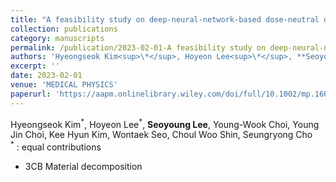 ```yaml
---
title: "A feasibility study on deep-neural-network-based dose-neutral dual-energy digital breast tomosynthesis"
collection: publications
category: manuscripts
permalink: /publication/2023-02-01-A feasibility study on deep-neural-network-based dose-neutral dual-energy digital breast tomosynthesis
authors: 'Hyeongseok Kim<sup>\*</sup>, Hoyeon Lee<sup>\*</sup>, **Seoyoung Lee**, Young-Wook Choi, Young Jin Choi, Kee Hyun Kim, Wontaek Seo, Choul Woo Shin, Seungryong Cho'
excerpt: ''
date: 2023-02-01
venue: 'MEDICAL PHYSICS'
paperurl: 'https://aapm.onlinelibrary.wiley.com/doi/full/10.1002/mp.16071'
---
```


Hyeongseok Kim<sup>\*</sup>, Hoyeon Lee<sup>\*</sup>, **Seoyoung Lee**, Young-Wook Choi, Young Jin Choi, Kee Hyun Kim, Wontaek Seo, Choul Woo Shin, Seungryong Cho   
<sup>\*</sup> : equal contributions   
- 3CB Material decomposition
